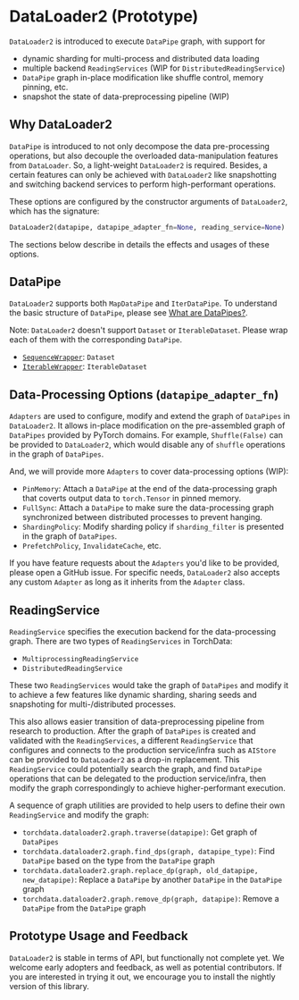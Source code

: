 # DataLoader2 (Prototype)

`DataLoader2` is introduced to execute `DataPipe` graph, with support for

- dynamic sharding for multi-process and distributed data loading
- multiple backend `ReadingServices` (WIP for `DistributedReadingService`)
- `DataPipe` graph in-place modification like shuffle control, memory pinning, etc.
- snapshot the state of data-preprocessing pipeline (WIP)

## Why DataLoader2

`DataPipe` is introduced to not only decompose the data pre-processing operations, but also decouple the overloaded
data-manipulation features from `DataLoader`. So, a light-weight `DataLoader2` is required. Besides, a certain features
can only be achieved with `DataLoader2` like snapshotting and switching backend services to perform high-performant
operations.

These options are configured by the constructor arguments of `DataLoader2`, which has the signature:

```py
DataLoader2(datapipe, datapipe_adapter_fn=None, reading_service=None)
```

The sections below describe in details the effects and usages of these options.

## DataPipe

`DataLoader2` supports both `MapDataPipe` and `IterDataPipe`. To understand the basic structure of `DataPipe`, please
see [What are DataPipes?](https://github.com/pytorch/data#what-are-datapipes).

Note: `DataLoader2` doesn't support `Dataset` or `IterableDataset`. Please wrap each of them with the corresponding
`DataPipe`.

- [`SequenceWrapper`](https://pytorch.org/data/main/generated/torchdata.datapipes.map.SequenceWrapper.html#sequencewrapper):
  `Dataset`
- [`IterableWrapper`](https://pytorch.org/data/main/generated/torchdata.datapipes.iter.IterableWrapper.html#iterablewrapper):
  `IterableDataset`

## Data-Processing Options (`datapipe_adapter_fn`)

`Adapters` are used to configure, modify and extend the graph of `DataPipes` in `DataLoader2`. It allows in-place
modification on the pre-assembled graph of `DataPipes` provided by PyTorch domains. For example, `Shuffle(False)` can be
provided to `DataLoader2`, which would disable any of `shuffle` operations in the graph of `DataPipes`.

And, we will provide more `Adapters` to cover data-processing options (WIP):

- `PinMemory`: Attach a `DataPipe` at the end of the data-processing graph that coverts output data to `torch.Tensor` in
  pinned memory.
- `FullSync`: Attach a `DataPipe` to make sure the data-processing graph synchronized between distributed processes to
  prevent hanging.
- `ShardingPolicy`: Modify sharding policy if `sharding_filter` is presented in the graph of `DataPipes`.
- `PrefetchPolicy`, `InvalidateCache`, etc.

If you have feature requests about the `Adapters` you'd like to be provided, please open a GitHub issue. For specific
needs, `DataLoader2` also accepts any custom `Adapter` as long as it inherits from the `Adapter` class.

## ReadingService

`ReadingService` specifies the execution backend for the data-processing graph. There are two types of `ReadingServices`
in TorchData:

- `MultiprocessingReadingService`
- `DistributedReadingService`

These two `ReadingServices` would take the graph of `DataPipes` and modify it to achieve a few features like dynamic
sharding, sharing seeds and snapshoting for multi-/distributed processes.

This also allows easier transition of data-preprocessing pipeline from research to production. After the graph of
`DataPipes` is created and validated with the `ReadingServices`, a different `ReadingService` that configures and
connects to the production service/infra such as `AIStore` can be provided to `DataLoader2` as a drop-in replacement.
This `ReadingService` could potentially search the graph, and find `DataPipe` operations that can be delegated to the
production service/infra, then modify the graph correspondingly to achieve higher-performant execution.

A sequence of graph utilities are provided to help users to define their own `ReadingService` and modify the graph:

- `torchdata.dataloader2.graph.traverse(datapipe)`: Get graph of `DataPipes`
- `torchdata.dataloader2.graph.find_dps(graph, datapipe_type)`: Find `DataPipe` based on the type from the `DataPipe`
  graph
- `torchdata.dataloader2.graph.replace_dp(graph, old_datapipe, new_datapipe)`: Replace a `DataPipe` by another
  `DataPipe` in the `DataPipe` graph
- `torchdata.dataloader2.graph.remove_dp(graph, datapipe)`: Remove a `DataPipe` from the `DataPipe` graph

## Prototype Usage and Feedback

`DataLoader2` is stable in terms of API, but functionally not complete yet. We welcome early adopters and feedback, as
well as potential contributors. If you are interested in trying it out, we encourage you to install the nightly version
of this library.
